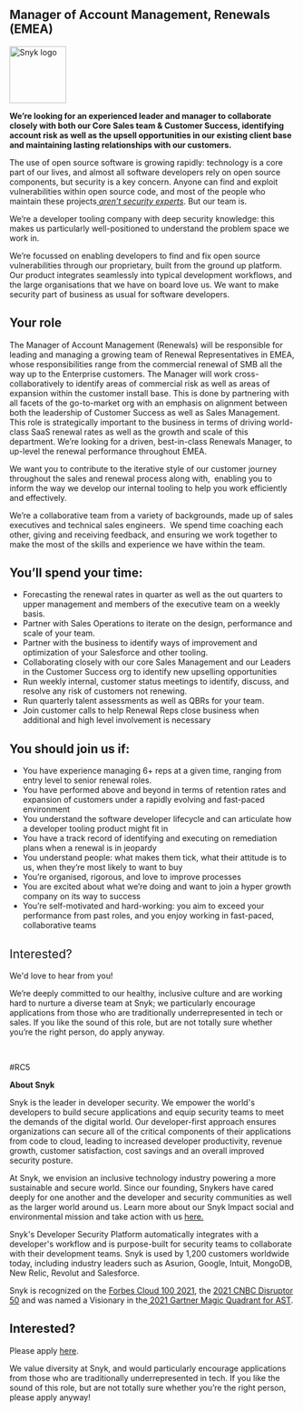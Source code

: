 Manager of Account Management, Renewals (EMEA)
---

<img src="https://res.cloudinary.com/snyk/image/upload/v1537345894/press-kit/brand/logo-black.png" width="100" alt="Snyk logo" />

<p><strong>We’re looking for an experienced leader and manager to collaborate closely with both our Core Sales team &amp; Customer Success, identifying account risk as well as the upsell opportunities in our existing client base and maintaining lasting relationships with our customers.</strong></p>
<p><span style="font-weight: 400;">The use of open source software is growing rapidly: technology is a core part of our lives, and almost all software developers rely on open source components, but security is a key concern. Anyone can find and exploit vulnerabilities within open source code, and most of the people who maintain these projects</span><a href="https://snyk.io/stateofossecurity/#risk-and-impact"> <em><span style="font-weight: 400;">aren’t security experts</span></em></a><span style="font-weight: 400;">. But our team is.</span></p>
<p><span style="font-weight: 400;">We’re a developer tooling company with deep security knowledge: this makes us particularly well-positioned to understand the problem space we work in.</span></p>
<p><span style="font-weight: 400;">We’re focussed on enabling developers to find and fix open source vulnerabilities through our proprietary, built from the ground up platform. Our product integrates seamlessly into typical development workflows, and the large organisations that we have on board love us. We want to make security part of business as usual for software developers.</span></p>
<h2><strong>Your role</strong></h2>
<p><span style="font-weight: 400;">The Manager of Account Management (Renewals) will be responsible for leading and managing a growing team of Renewal Representatives in EMEA, whose responsibilities range from the commercial renewal of SMB all the way up to the Enterprise customers. The Manager will work cross-collaboratively to identify areas of commercial risk as well as areas of expansion within the customer install base. This is done by partnering with all facets of the go-to-market org with an emphasis on alignment between both the leadership of Customer Success as well as Sales Management. This role is strategically important to the business in terms of driving world-class SaaS renewal rates as well as the growth and scale of this department. We’re looking for a driven, best-in-class Renewals Manager, to up-level the renewal performance throughout EMEA.&nbsp;</span></p>
<p><span style="font-weight: 400;">We want you to contribute to the iterative style of our customer journey throughout the sales and renewal process along with,&nbsp; enabling you to inform the way we develop our internal tooling to help you work efficiently and effectively.</span></p>
<p><span style="font-weight: 400;">We’re a collaborative team from a variety of backgrounds, made up of sales executives and technical sales engineers.&nbsp; We spend time coaching each other, giving and receiving feedback, and ensuring we work together to make the most of the skills and experience we have within the team.&nbsp;&nbsp;&nbsp;&nbsp;</span></p>
<h2><strong>You’ll spend your time:</strong></h2>
<ul>
<li style="font-weight: 400;"><span style="font-weight: 400;">Forecasting the renewal rates in quarter as well as the out quarters to upper management and members of the executive team on a weekly basis.</span></li>
<li style="font-weight: 400;"><span style="font-weight: 400;">Partner with Sales Operations to iterate on the design, performance and scale of your team.</span></li>
<li style="font-weight: 400;"><span style="font-weight: 400;">Partner with the business to identify ways of improvement and optimization of your Salesforce and other tooling.</span></li>
<li style="font-weight: 400;"><span style="font-weight: 400;">Collaborating closely with our core Sales Management and our Leaders in the Customer Success org to identify new upselling opportunities</span></li>
<li style="font-weight: 400;"><span style="font-weight: 400;">Run weekly internal, customer status meetings to identify, discuss, and resolve any risk of customers not renewing.</span></li>
<li style="font-weight: 400;"><span style="font-weight: 400;">Run quarterly talent assessments as well as QBRs for your team.</span></li>
<li style="font-weight: 400;"><span style="font-weight: 400;">Join customer calls to help Renewal Reps close business when additional and high level involvement is necessary</span></li>
</ul>
<h2><strong>You should join us if:</strong></h2>
<ul>
<li style="font-weight: 400;"><span style="font-weight: 400;">You have experience managing 6+ reps at a given time, ranging from entry level to senior renewal roles.</span></li>
<li style="font-weight: 400;"><span style="font-weight: 400;">You have performed above and beyond in terms of retention rates and expansion of customers under a rapidly evolving and fast-paced environment</span></li>
<li style="font-weight: 400;"><span style="font-weight: 400;">You understand the software developer lifecycle and can articulate how a developer tooling product might fit in</span></li>
<li style="font-weight: 400;"><span style="font-weight: 400;">You have a track record of identifying and executing on remediation plans when a renewal is in jeopardy</span></li>
<li style="font-weight: 400;"><span style="font-weight: 400;">You understand people: what makes them tick, what their attitude is to us, when they’re most likely to want to buy</span></li>
<li style="font-weight: 400;"><span style="font-weight: 400;">You’re organised, rigorous, and love to improve processes</span></li>
<li style="font-weight: 400;"><span style="font-weight: 400;">You are excited about what we’re doing and want to join a hyper growth company on its way to success</span></li>
<li style="font-weight: 400;"><span style="font-weight: 400;">You’re self-motivated and hard-working: you aim to exceed your performance from past roles, and you enjoy working in fast-paced, collaborative teams</span></li>
</ul>
<h2><span style="font-weight: 400;">Interested?</span></h2>
<p><span style="font-weight: 400;">We'd love to hear from you!</span></p>
<p><span style="font-weight: 400;">We’re deeply committed to our healthy, inclusive culture and are working hard to nurture a diverse team at Snyk; we particularly encourage applications from those who are traditionally underrepresented in tech or sales. If you like the sound of this role, but are not totally sure whether you’re the right person, do apply anyway.</span></p>
<p>&nbsp;</p>
<p><span style="font-weight: 400;">#RC5</span></p><div class="content-conclusion"><p><strong>About Snyk</strong></p>
<p><span style="font-weight: 400;">Snyk is the leader in developer security. We empower the world's developers to build secure applications and equip security teams to meet the demands of the digital world. Our developer-first approach ensures organizations can secure all of the critical components of their applications from code to cloud, leading to increased developer productivity, revenue growth, customer satisfaction, cost savings and an overall improved security posture.&nbsp;</span></p>
<p><span style="font-weight: 400;">At Snyk, we envision an inclusive technology industry powering a more sustainable and secure world.</span> <span style="font-weight: 400;">Since our founding, Snykers have cared deeply for one another and the developer and security communities as well as the larger world around us. Learn more about our Snyk Impact social and environmental mission and take action with us </span><a href="https://snyk.io/about/snyk-impact/"><span style="font-weight: 400;">here.</span></a></p>
<p><span style="font-weight: 400;">Snyk's Developer Security Platform automatically integrates with a developer's workflow and is purpose-built for security teams to collaborate with their development teams. Snyk is used by 1,200 customers worldwide today, including industry leaders such as Asurion, Google, Intuit, MongoDB, New Relic, Revolut and Salesforce.</span></p>
<p><span style="font-weight: 400;">Snyk is recognized on the </span><a href="https://www.forbes.com/cloud100/#6f24b5ba5f94"><span style="font-weight: 400;">Forbes Cloud 100 2021</span></a><span style="font-weight: 400;">, the </span><a href="https://www.cnbc.com/2021/05/25/these-are-the-2021-cnbc-disruptor-50-companies.html"><span style="font-weight: 400;">2021 CNBC Disruptor 50</span></a><span style="font-weight: 400;"> and was named a Visionary in the</span><a href="https://snyk.io/blog/snyk-visionary-2021-gartner-magic-quadrant-for-ast/"><span style="font-weight: 400;"> 2021 Gartner Magic Quadrant for AST</span></a><span style="font-weight: 400;">.</span></p></div>

Interested?
---

Please apply [here](https://boards.greenhouse.io/snyk/jobs/5822797002#app).

We value diversity at Snyk, and would particularly encourage applications from those who are traditionally underrepresented in tech.
If you like the sound of this role, but are not totally sure whether you’re the right person, please apply anyway!

